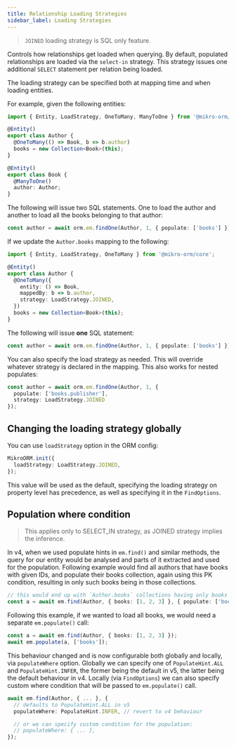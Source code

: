 ```yaml
---
title: Relationship Loading Strategies
sidebar_label: Loading Strategies
---
```


> `JOINED` loading strategy is SQL only feature.

Controls how relationships get loaded when querying. By default, populated relationships are loaded via the `select-in` strategy. This strategy issues one additional `SELECT` statement per relation being loaded.

The loading strategy can be specified both at mapping time and when loading entities.

For example, given the following entities:

```ts
import { Entity, LoadStrategy, OneToMany, ManyToOne } from '@mikro-orm/core';

@Entity()
export class Author {
  @OneToMany(() => Book, b => b.author)
  books = new Collection<Book>(this);
}

@Entity()
export class Book {
  @ManyToOne()
  author: Author;
}
```

The following will issue two SQL statements. One to load the author and another to load all the books belonging to that author:

```ts
const author = await orm.em.findOne(Author, 1, { populate: ['books'] });
```

If we update the `Author.books` mapping to the following:

```ts
import { Entity, LoadStrategy, OneToMany } from '@mikro-orm/core';

@Entity()
export class Author {
  @OneToMany({
    entity: () => Book,
    mappedBy: b => b.author,
    strategy: LoadStrategy.JOINED,
  })
  books = new Collection<Book>(this);
}
```

The following will issue **one** SQL statement:

```ts
const author = await orm.em.findOne(Author, 1, { populate: ['books'] });
```

You can also specify the load strategy as needed. This will override whatever strategy is declared in the mapping. This also works for nested populates:

```ts
const author = await orm.em.findOne(Author, 1, {
  populate: ['books.publisher'],
  strategy: LoadStrategy.JOINED
});
```

## Changing the loading strategy globally

You can use `loadStrategy` option in the ORM config:

```ts
MikroORM.init({
  loadStrategy: LoadStrategy.JOINED,
});
```

This value will be used as the default, specifying the loading strategy on property level has precedence, as well as specifying it in the `FindOptions`.

## Population where condition

> This applies only to SELECT_IN strategy, as JOINED strategy implies the inference.

In v4, when we used populate hints in `em.find()` and similar methods, the query for our entity would be analysed and parts of it extracted and used for the population. Following example would find all authors that have books with given IDs, and populate their books collection, again using this PK condition, resulting in only such books being in those collections.

```ts
// this would end up with `Author.books` collections having only books of PK 1, 2, 3
const a = await em.find(Author, { books: [1, 2, 3] }, { populate: ['books'] });
```

Following this example, if we wanted to load all books, we would need a separate `em.populate()` call:

```ts
const a = await em.find(Author, { books: [1, 2, 3] });
await em.populate(a, ['books']);
```

This behaviour changed and is now configurable both globally and locally, via `populateWhere` option. Globally we can specify one of `PopulateHint.ALL` and `PopulateHint.INFER`, the former being the default in v5, the latter being the default behaviour in v4. Locally (via `FindOptions`) we can also specify custom where condition that will be passed to `em.populate()` call.

```ts
await em.find(Author, { ... }, {
  // defaults to PopulateHint.ALL in v5
  populateWhere: PopulateHint.INFER, // revert to v4 behaviour

  // or we can specify custom condition for the population:
  // populateWhere: { ... },
});
```
